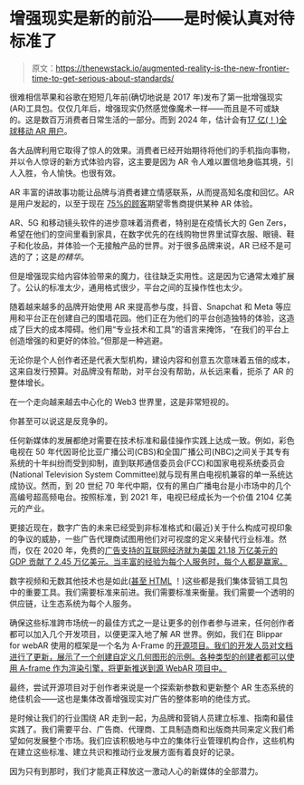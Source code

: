 # 增强现实是新的前沿——是时候认真对待标准了

> 原文：<https://thenewstack.io/augmented-reality-is-the-new-frontier-time-to-get-serious-about-standards/>

很难相信苹果和谷歌在短短几年前(确切地说是 2017 年)发布了第一批增强现实(AR)工具包。仅仅几年后，增强现实仍然感觉像魔术一样——而且是不可或缺的。这是数百万消费者日常生活的一部分。而到 2024 年，估计会有[17 亿(！)全球移动 AR 用户](https://www.statista.com/statistics/1098630/global-mobile-augmented-reality-ar-users/)。

各大品牌利用它取得了惊人的效果。消费者已经开始期待将他们的手机指向事物，并以令人惊讶的新方式体验内容，这主要是因为 AR 令人难以置信地身临其境，引人入胜，令人愉快。也很有效。

AR 丰富的讲故事功能让品牌与消费者建立情感联系，从而提高知名度和回忆。AR 是用户发起的，以至于现在 [75%的顾客](https://advertisingweek.com/ar-is-transforming-try-before-you-buy-heres-what-you-need-to-know)期望零售商提供某种 AR 体验。

AR、5G 和移动镜头软件的进步意味着消费者，特别是在疫情长大的 Gen Zers，希望在他们的空间里看到家具，在数字优先的在线购物世界里试穿衣服、眼镜、鞋子和化妆品，并体验一个无接触产品的世界。对于很多品牌来说，AR 已经不是可选的了；这是*的精华*。

但是增强现实给内容体验带来的魔力，往往缺乏实用性。这是因为它通常太难扩展了。公认的标准太少，通用格式很少，平台之间的互操作性也太少。

随着越来越多的品牌开始使用 AR 来提高参与度，抖音、Snapchat 和 Meta 等应用和平台正在创建自己的围墙花园。他们正在为他们的平台创造独特的体验，这造成了巨大的成本障碍。他们用“专业技术和工具”的语言来掩饰，“在我们的平台上创造增强的和更好的体验。”但那是一种逃避。

无论你是个人创作者还是代表大型机构，建设内容和创意五次意味着五倍的成本，这来自发行预算。对品牌没有帮助，对平台没有帮助，从长远来看，扼杀了 AR 的整体增长。

在一个走向越来越去中心化的 Web3 世界里，这是非常短视的。

你甚至可以说这是反竞争的。

任何新媒体的发展都绝对需要在技术标准和最佳操作实践上达成一致。例如，彩色电视在 50 年代因哥伦比亚广播公司(CBS)和全国广播公司(NBC)之间关于其专有系统的十年纠纷而受到抑制，直到联邦通信委员会(FCC)和国家电视系统委员会(National Television System Committee)就与现有黑白电视机兼容的单一系统达成协议。然而，到 20 世纪 70 年代中期，仅有的黑白广播电台是小市场中的几个高编号超高频电台。按照标准，到 2021 年，电视已经成长为一个价值 2104 亿美元的产业。

更接近现在，数字广告的未来已经受到非标准格式和(最近)关于什么构成可视印象的争议的威胁，一些广告代理商试图用他们对可视度的定义来替代行业标准。然而，仅在 2020 年，免费的[广告支持的互联网经济就为美国 21.18 万亿美元的 GDP 贡献了 2.45 万亿美元。当丰富的经验为每个人服务时，每个人都是赢家。](https://www.iab.com/news/study-finds-internet-economy-grew-seven-times-faster/?mkt_tok=Nzg2LUxCRC01MzMAAAGAOJL_5vSHM9LMJwwF7EvU9PH_RJQ3yaFCH_lEIcouWx5REK2NuirBYICfkGpAW8vSg9PwR_hhwnlI5acwsEtE4gU4GqRKlFVLdHjxpBYz-2uY)

数字视频和无数其他技术也是如此([甚至 HTML](https://en.wikipedia.org/wiki/HTML) ！)这些都是我们集体营销工具包中的重要工具。我们需要标准来前进。我们需要标准来衡量。我们需要一个透明的供应链，让生态系统为每个人服务。

确保这些标准跨市场统一的最佳方式之一是让更多的创作者参与进来，任何创作者都可以加入几个开发项目，以便更深入地了解 AR 世界。例如，我们在 Blippar for webAR 使用的框架是一个名为 A-Frame 的[开源项目。我们的开发人员对文档进行了更新，展示了一个创建自定义几何图形的示例。各种类型的创建者都可以使用 A-frame 作为渲染引擎，将更新推送到源 WebAR 项目中。](https://github.com/aframevr/aframe/pull/5018#issuecomment-1067358074)

最终，尝试开源项目对于创作者来说是一个探索新参数和更新整个 AR 生态系统的绝佳机会——这也是集体改善增强现实对广告的整体影响的绝佳方式。

是时候让我们的行业围绕 AR 走到一起，为品牌和营销人员建立标准、指南和最佳实践了。我们需要平台、广告商、代理商、工具制造商和出版商共同来定义我们希望如何发展整个市场。我们应该积极地与中立的集体行业管理机构合作，这些机构在建立这些标准、建立共识和推动行业发展方面有着良好的记录。

因为只有到那时，我们才能真正释放这一激动人心的新媒体的全部潜力。

<svg xmlns:xlink="http://www.w3.org/1999/xlink" viewBox="0 0 68 31" version="1.1"><title>Group</title> <desc>Created with Sketch.</desc></svg>